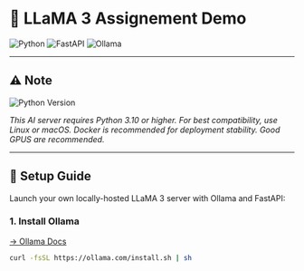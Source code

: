 # 🧠 LLaMA 3 Assignement Demo

![Python](https://img.shields.io/badge/Python-3776AB?style=for-the-badge&logo=python&logoColor=white)
![FastAPI](https://img.shields.io/badge/FastAPI-009688?style=for-the-badge&logo=fastapi&logoColor=white)
![Ollama](https://img.shields.io/badge/Ollama-000000?style=for-the-badge&logoColor=white)


---

## ⚠️ Note

![Python Version](https://img.shields.io/badge/Python-3.10+-blue?logo=python&logoColor=white)

_This AI server requires Python 3.10 or higher. For best compatibility, use Linux or macOS. Docker is recommended for deployment stability. Good GPUS are recommended._

---

## 🚀 Setup Guide

Launch your own locally-hosted LLaMA 3 server with Ollama and FastAPI:

### 1. **Install Ollama**
[→ Ollama Docs](https://ollama.com/docs)

```bash
curl -fsSL https://ollama.com/install.sh | sh
